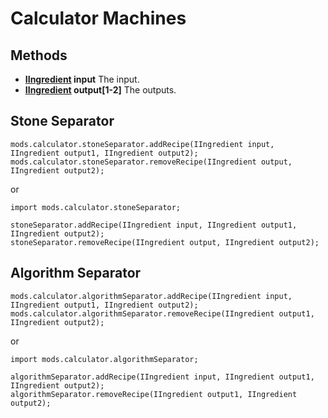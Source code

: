 # Calculator Machines

## Methods

- **[IIngredient](/Vanilla/Variable_Types/IIngredient/) input** The input.
- **[IIngredient](/Vanilla/Variable_Types/IIngredient/) output[1-2]** The outputs.

## Stone Separator

```zenscript
mods.calculator.stoneSeparator.addRecipe(IIngredient input, IIngredient output1, IIngredient output2);
mods.calculator.stoneSeparator.removeRecipe(IIngredient output, IIngredient output2);
```
or 
```zenscript
import mods.calculator.stoneSeparator;

stoneSeparator.addRecipe(IIngredient input, IIngredient output1, IIngredient output2);
stoneSeparator.removeRecipe(IIngredient output, IIngredient output2);
```

## Algorithm Separator

```zenscript
mods.calculator.algorithmSeparator.addRecipe(IIngredient input, IIngredient output1, IIngredient output2);
mods.calculator.algorithmSeparator.removeRecipe(IIngredient output1, IIngredient output2);
```
or
```zenscript
import mods.calculator.algorithmSeparator;

algorithmSeparator.addRecipe(IIngredient input, IIngredient output1, IIngredient output2);
algorithmSeparator.removeRecipe(IIngredient output1, IIngredient output2);
```